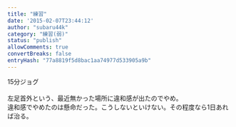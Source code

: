 ```yaml
---
title: "練習"
date: '2015-02-07T23:44:12'
author: "subaru44k"
category: "練習(弱)"
status: "publish"
allowComments: true
convertBreaks: false
entryHash: "77a8819f5d8bac1aa74977d533905a9b"
---
```

15分ジョグ<br>
<br>
左足首外という、最近無かった場所に違和感が出たのでやめ。<br>
違和感でやめたのは懸命だった。こうしないといけない。その程度なら1日あれば治る。
